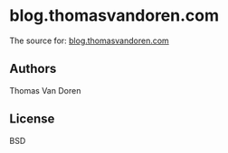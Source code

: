 blog.thomasvandoren.com
=======================
The source for: [blog.thomasvandoren.com](http://blog.thomasvandoren.com/)

Authors
-------
Thomas Van Doren

License
-------
BSD
